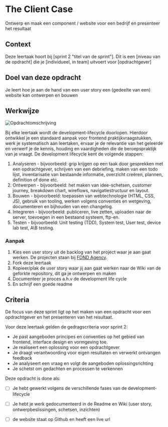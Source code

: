 # The Client Case

Ontwerp en maak een component / website voor een bedrijf en presenteer het resultaat

## Context
Deze leertaak hoort bij [sprint 2 "titel van de sprint"]. Dit is een [niveau van de opdracht] die je [individueel, in team] uitvoert voor [opdrachtgever]

## Doel van deze opdracht
Je leert hoe je aan de hand van een user story een (gedeelte van een) website kan ontwerpen en bouwen

## Werkwijze
![Opdrachtomschrijving](opdrachtomschrijving.png)

Bij elke leertaak wordt de development-lifecycle doorlopen. Hierdoor ontwikkel je een standaard aanpak voor frontend praktijkvraagstukken, werk je systematisch aan leertaken, ervaar je de relevantie van het geleerde en verwerf je de kennis, houding en vaardigheden die de beroepspraktijk van je vraagt.
De development lifecycle kent de volgende stappen:

1. Analyseren - bijvoorbeeld: grip krijgen op een taak door gesprekken met een opdrachtgever, schrijven van een debriefing, maken van een todo lijst, inventarisatie van bestaande informatie, overzicht creëren, plannen, definition of done etc.
2. Ontwerpen - bijvoorbeeld: het maken van idee-schetsen, customer journey, breakdown chart, wireflows, navigatiestructuur en layout.
3. Bouwen - bijvoorbeeld: toepassen van webtechnologie (HTML, CSS, JS), gebruik van tooling, werken volgens conventies en wetgeving, documenteren en bijhouden van een changelog.
4. Integreren - bijvoorbeeld: publiceren, live zetten, uploaden naar de server, toevoegen in een bestaand systeem, ftp-en.
5. Testen - bijvoorbeeld: Unit testing (TDD), System test, User test, device lab test, A\B testing.

### Aanpak
1. Kies een user story uit de backlog van het project waar je aan gaat werken. De projecten staan bij [FDND Agency](https://github.com/fdnd-agency).  
2. Fork deze leertaak
3. Kopieer/plak de user story waar jij aan gaat werken naar de Wiki van de geforkte repository, dit ga je ontwerpen en maken
4. Documenteer je proces a.h.v de development life cycle
5. En schrijf een goede readme

## Criteria

De focus van deze sprint ligt op het maken van een opdracht voor een opdrachtgever en het presenteren van het resultaat.

Voor deze leertaak gelden de gedragscriteria voor sprint 2: 
* Je past aangeboden principes en conventies op het gebied van frontend, interface design en vormgeving toe.
* Je realiseert een oplossing voor een opdrachtgever
* Je draagt verantwoording voor eigen resultaten en verwerkt ontvangen feedback
* Je analyseert een vraag en volgt de aangeboden oplossingsrichting
* Je schetst om gedachten en processen te verkennen

Deze opdracht is done als:
- [ ] Je hebt gewerkt volgens de verschillende fases van de development-lifecycle
- [ ] Je hebt je werk gedocumenteerd in de Readme en Wiki (user story, ontwerpbeslissingen, schetsen, inzichten)
- [ ] de website staat op Github en heeft een live url


